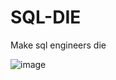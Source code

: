 # SQL-DIE
Make sql engineers die

![image](https://user-images.githubusercontent.com/17697154/227728953-72a29d0d-31a3-4ef9-8314-ddc3bca53908.png)


